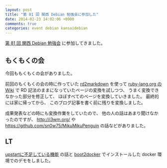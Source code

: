 ```yaml
---
layout: post
title: "第 81 回 関西 Debian 勉強会に参加した"
date: 2014-02-23 14:02:06 +0900
comments: true
categories: event debian kansaidebian
---
```

[第 81 回 関西 Debian 勉強会](https://wiki.debian.org/KansaiDebianMeeting/20140223)
に参加してきました。

<!--more-->

## もくもくの会

今回ももくもくの会がありました。

前回のもくもくの会の時に作っていた
[rd2markdown](https://github.com/znz/rd2markdown-app)
を使って
[ruby-lang.org の Wiki](https://bugs.ruby-lang.org/projects/ruby/wiki)
で RD 記法のままになっていたページの変換を試しつつ、
うまく変換できなかった部分を修正して、
ほぼすべてのページを変換していきました。
最終的には家に帰ってから、
このブログ記事を書く前に残りを変換しました。

成果発表などの時にも変換作業をしていたので、
他の人の話はあまり聞けなかったのですが、
http://i3wm.org/
や
https://github.com/sn0w75/MikuMikuPenguin
の話などがありました。

## LT

[upstartに不足している機能](http://blog.n-z.jp/blog/2014-02-23-upstart-has-missing-features.html)
の話と
[boot2docker](http://blog.n-z.jp/blog/2014-02-23-boot2docker.html)
でインストールした docker 環境でのデモをしました。
